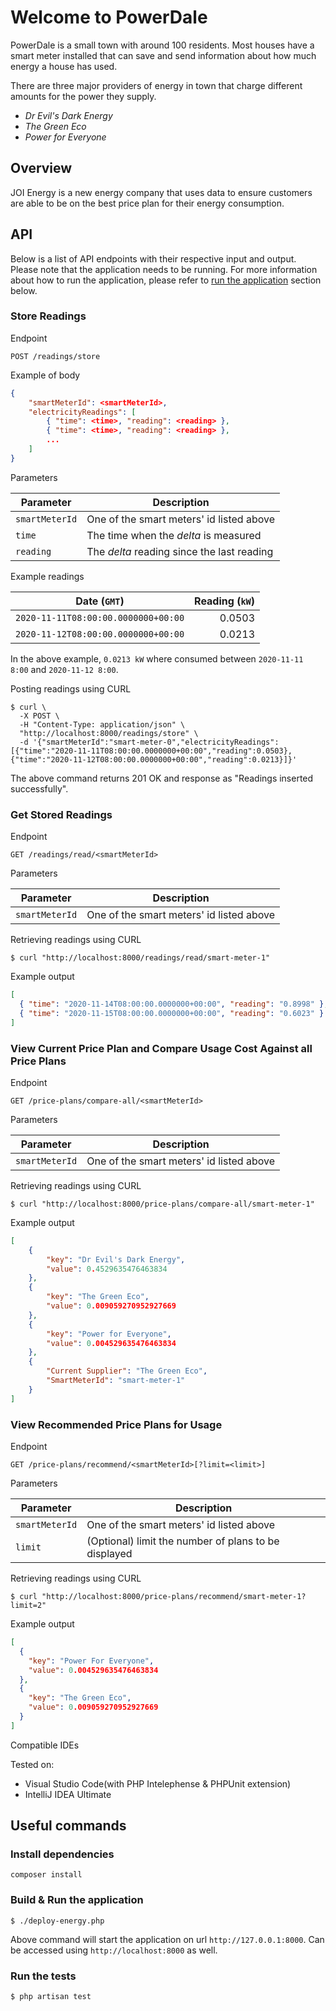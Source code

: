 # Welcome to PowerDale

PowerDale is a small town with around 100 residents. Most houses have a smart meter installed that can save and send information about how much energy a house has used.

There are three major providers of energy in town that charge different amounts for the power they supply.

- _Dr Evil's Dark Energy_
- _The Green Eco_
- _Power for Everyone_

## Overview

JOI Energy is a new energy company that uses data to ensure customers are able to be on the best price plan for their energy consumption.

## API

Below is a list of API endpoints with their respective input and output. Please note that the application needs to be running. For more information about how to run the application, please refer to [run the application](#run-the-application) section below.

### Store Readings

Endpoint

```
POST /readings/store
```

Example of body

```json
{
    "smartMeterId": <smartMeterId>,
    "electricityReadings": [
        { "time": <time>, "reading": <reading> },
        { "time": <time>, "reading": <reading> },
        ...
    ]
}
```

Parameters

| Parameter      | Description                                |
| -------------- | ------------------------------------------ |
| `smartMeterId` | One of the smart meters' id listed above   |
| `time`         | The time when the _delta_ is measured      |
| `reading`      | The _delta_ reading since the last reading |

Example readings

| Date (`GMT`)                        | Reading (`kW`) |
| ----------------------------------- | -------------: |
| `2020-11-11T08:00:00.0000000+00:00` |         0.0503 |
| `2020-11-12T08:00:00.0000000+00:00` |         0.0213 |

In the above example, `0.0213 kW` where consumed between `2020-11-11 8:00` and `2020-11-12 8:00`.

Posting readings using CURL

```console
$ curl \
  -X POST \
  -H "Content-Type: application/json" \
  "http://localhost:8000/readings/store" \
  -d '{"smartMeterId":"smart-meter-0","electricityReadings":[{"time":"2020-11-11T08:00:00.0000000+00:00","reading":0.0503},{"time":"2020-11-12T08:00:00.0000000+00:00","reading":0.0213}]}'
```

The above command returns 201 OK and response as "Readings inserted successfully".

### Get Stored Readings

Endpoint

```
GET /readings/read/<smartMeterId>
```

Parameters

| Parameter      | Description                              |
| -------------- | ---------------------------------------- |
| `smartMeterId` | One of the smart meters' id listed above |

Retrieving readings using CURL

```console
$ curl "http://localhost:8000/readings/read/smart-meter-1"
```

Example output

```json
[
  { "time": "2020-11-14T08:00:00.0000000+00:00", "reading": "0.8998" },
  { "time": "2020-11-15T08:00:00.0000000+00:00", "reading": "0.6023" }
]
```

### View Current Price Plan and Compare Usage Cost Against all Price Plans

Endpoint

```
GET /price-plans/compare-all/<smartMeterId>
```

Parameters

| Parameter      | Description                              |
| -------------- | ---------------------------------------- |
| `smartMeterId` | One of the smart meters' id listed above |

Retrieving readings using CURL

```console
$ curl "http://localhost:8000/price-plans/compare-all/smart-meter-1"
```

Example output

```json
[
    {
        "key": "Dr Evil's Dark Energy",
        "value": 0.4529635476463834
    },
    {
        "key": "The Green Eco",
        "value": 0.009059270952927669
    },
    {
        "key": "Power for Everyone",
        "value": 0.004529635476463834
    },
    {
        "Current Supplier": "The Green Eco",
        "SmartMeterId": "smart-meter-1"
    }
]
```

### View Recommended Price Plans for Usage

Endpoint

```
GET /price-plans/recommend/<smartMeterId>[?limit=<limit>]
```

Parameters

| Parameter      | Description                                          |
| -------------- | ---------------------------------------------------- |
| `smartMeterId` | One of the smart meters' id listed above             |
| `limit`        | (Optional) limit the number of plans to be displayed |

Retrieving readings using CURL

```console
$ curl "http://localhost:8000/price-plans/recommend/smart-meter-1?limit=2"
```

Example output

```json
[
  {
    "key": "Power For Everyone",
    "value": 0.004529635476463834
  },
  {
    "key": "The Green Eco",
    "value": 0.009059270952927669
  }
]
```
Compatible IDEs

Tested on:

- Visual Studio Code(with PHP Intelephense & PHPUnit extension)
- IntelliJ IDEA Ultimate

## Useful commands

### Install dependencies

```
composer install
```

### Build & Run the application

```terminal
$ ./deploy-energy.php
```
Above command will start the application on url `http://127.0.0.1:8000`. Can be accessed using `http://localhost:8000` as well.

### Run the tests

```terminal
$ php artisan test
```


